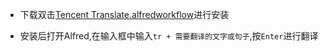 - 下载双击[Tencent Translate.alfredworkflow]()进行安装

- 安装后打开Alfred,在输入框中输入```tr + 需要翻译的文字或句子```,按```Enter```进行翻译